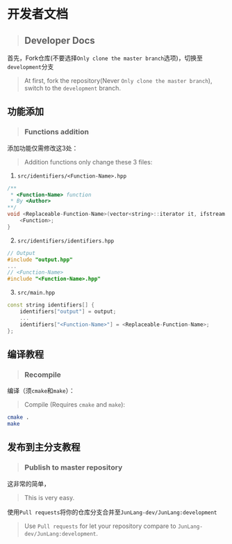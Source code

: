 # 开发者文档
> ## Developer Docs

首先，Fork仓库(不要选择`Only clone the master branch`选项)，切换至`development`分支
> At first, fork the repository(Never `Only clone the master branch`), switch to the `development` branch.

## 功能添加
> ### Functions addition

添加功能仅需修改这3处：
> Addition functions only change these 3 files:

1. `src/identifiers/<Function-Name>.hpp`
```cpp
/**
 * <Function-Name> function
 * By <Author>
**/
void <Replaceable-Function-Name>(vector<string>::iterator it, ifstream &file) {
    <Function>;
}
```

2. `src/identifiers/identifiers.hpp`
```cpp
// Output
#include "output.hpp"
...
// <Function-Name>
#include "<Function-Name>.hpp"
```

3. `src/main.hpp`
```cpp
const string identifiers[] {
    identifiers["output"] = output;
    ...
    identifiers["<Function-Name>"] = <Replaceable-Function-Name>;
};
```


## 编译教程
> ### Recompile
编译（须`cmake`和`make`）：
> Compile (Requires `cmake` and `make`):
```bash
cmake .
make
```

## 发布到主分支教程
> ### Publish to master repository
这非常的简单，
> This is very easy.

使用`Pull requests`将你的仓库分支合并至`JunLang-dev/JunLang:development`
> Use `Pull requests` for let your repository compare to `JunLang-dev/JunLang:development`.